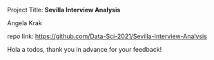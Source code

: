 Project Title: **Sevilla Interview Analysis**

Angela Krak

repo link: https://github.com/Data-Sci-2021/Sevilla-Interview-Analysis

Hola a todos, thank you in advance for your feedback! 

